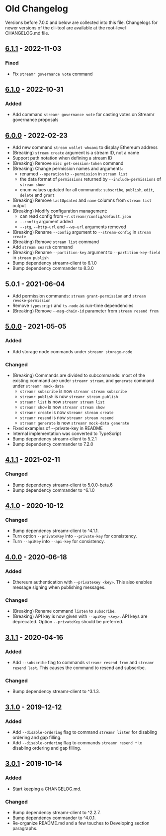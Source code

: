 # Old Changelog

Versions before 7.0.0 and below are collected into this file. Changelogs for
newer versions of the cli-tool are available at the root-level CHANGELOG.md
file.

## [6.1.1] - 2022-11-03

### Fixed

- Fix `streamr governance vote` command


## [6.1.0] - 2022-10-31

### Added

- Add command `streamr governance vote` for casting votes on Streamr governance proposals


## [6.0.0] - 2022-02-23

- Add new command `stream wallet whoami` to display Ethereum address
- (Breaking) `stream create` argument is a stream ID, not a name
- Support path notation when defining a stream ID
- (Breaking) Remove `misc get-session-token` command
- (Breaking) Change permission names and arguments:
  - renamed `--operation` to `--permission` in `stream list`
  - the data format of `permissions` returned by `--include-permissions` of `stream show` 
  - enum values updated for all commands: `subscribe`, `publish`, `edit`, `delete` and `grant`
- (Breaking) Remove `lastUpdated` and `name` columns from `stream list` output
- (Breaking) Modify configuration management:
  - can read config from `~/.streamr/config/default.json`
  - `--config` argument added
  - `--stg`, `--http-url` and `--ws-url` arguments removed
- (Breaking) Rename `--config` argument to `--stream-config` in `stream create`
- (Breaking) Remove `stream list` command
- Add `stream search` command
- (Breaking) Rename `--partition-key` argument to `--partition-key-field` in `stream publish`
- Bump dependency streamr-client to 6.1.0
- Bump dependency commander to 8.3.0

## 5.0.1 - 2021-06-04

- Add permission commands: `stream grant-permission` and `stream revoke-permission`
- Remove `typescript` and `ts-node` as run-time dependencies
- (Breaking) Remove `--msg-chain-id` parameter from `stream resend from`


## [5.0.0] - 2021-05-05

### Added
- Add storage node commands under `streamr storage-node`

### Changed
- (Breaking) Commands are divided to subcommands: most of the existing command are under `streamr stream`, and `generate` command under `streamr mock-data`
  - `streamr subscribe` is now `streamr stream subscribe`
  - `streamr publish` is now `streamr stream publish`
  - `streamr list` is now `streamr stream list`
  - `streamr show` is now `streamr stream show`
  - `streamr create` is now `streamr stream create`
  - `streamr resend` is now `streamr stream resend`
  - `streamr generate` is now `streamr mock-data generate`
- Fixed examples of --private-key in README
- Internal implementation was converted to TypeScript
- Bump dependency streamr-client to 5.2.1
- Bump dependency commander to 7.2.0


## [4.1.1] - 2021-02-11

### Changed
- Bump dependency streamr-client to 5.0.0-beta.6
- Bump dependency commander to ^6.1.0


## [4.1.0] - 2020-10-12

### Changed
- Bump dependency streamr-client to ^4.1.1.
- Turn option `--privateKey` into `--private-key` for consistency.
- Turn `--apiKey` into `--api-key` for consistency.


## [4.0.0] - 2020-06-18

### Added

- Ethereum authentication with `--privateKey <key>`. This also enables message signing when publishing messages.

### Changed

- (Breaking) Rename command `listen` to `subscribe`.
- (Breaking) API key is now given with `--apiKey <key>`. API keys are deprecated. Option `--privateKey` should be preferred.

## [3.1.1] - 2020-04-16

### Added

- Add `--subscribe` flag to commands `streamr resend from` and `streamr resend last`. This causes the command to resend and subscribe. 

### Changed

- Bump dependency streamr-client to ^3.1.3.


## [3.1.0] - 2019-12-12

### Added

- Add `--disable-ordering` flag to command `streamr listen` for disabling
ordering and gap filling.
- Add `--disable-ordering` flag to commands `streamr resend *` to disabling
ordering and gap filling.


## [3.0.1] - 2019-10-14

### Added

- Start keeping a CHANGELOG.md.

### Changed
- Bump dependency streamr-client to ^2.2.7.
- Bump dependency commander to ^4.0.1.
- Re-organize README.md and a few touches to Developing section paragraphs.


[Unreleased]: https://github.com/streamr-dev/network/compare/cli-tools%2fv8.3.1...HEAD
[8.3.1]: https://github.com/streamr-dev/network/compare/cli-tools%2fv7.0.0...cli-tools%2fv8.3.1
[7.0.0]: https://github.com/streamr-dev/network/compare/cli-tools%2fv6.1.1...cli-tools%2fv7.0.0
[6.1.1]: https://github.com/streamr-dev/network/compare/cli-tools%2fv6.1.0...cli-tools%2fv6.1.1
[6.1.0]: https://github.com/streamr-dev/network/compare/cli-tools%2fv6.0.0...cli-tools%2fv6.1.0
[6.0.0]: https://github.com/streamr-dev/network/compare/cli-tools%2fv5.0.1...cli-tools%2fv6.0.0
[5.0.0]: https://github.com/streamr-dev/cli-tools/compare/v4.1.1...v5.0.0
[4.1.1]: https://github.com/streamr-dev/cli-tools/compare/v4.1.0...v4.1.1
[4.1.0]: https://github.com/streamr-dev/cli-tools/compare/v4.0.0...v4.1.0
[4.0.0]: https://github.com/streamr-dev/cli-tools/compare/v3.1.1...v4.0.0
[3.1.1]: https://github.com/streamr-dev/cli-tools/compare/v3.1.0...v3.1.1
[3.1.0]: https://github.com/streamr-dev/cli-tools/compare/v3.0.1...v3.1.0
[3.0.1]: https://github.com/streamr-dev/cli-tools/compare/v3.0.0...v3.0.1
